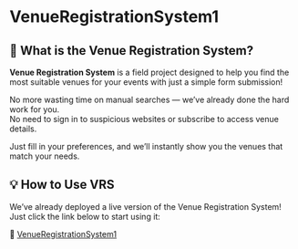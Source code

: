 # VenueRegistrationSystem1

## 🎉 What is the Venue Registration System?

**Venue Registration System** is a field project designed to help you find the most suitable venues for your events with just a simple form submission!

No more wasting time on manual searches — we’ve already done the hard work for you.  
No need to sign in to suspicious websites or subscribe to access venue details.  

Just fill in your preferences, and we’ll instantly show you the venues that match your needs.

## 💡 How to Use VRS

We’ve already deployed a live version of the Venue Registration System!  
Just click the link below to start using it:

🔗 [VenueRegistrationSystem1](https://alapativamsi05.github.io/VenueRegistrationSystem1/)
